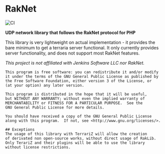 # RakNet
![CI](https://github.com/pmmp/RakLib/workflows/CI/badge.svg)

__UDP network library that follows the RakNet protocol for PHP__

This library is very lightweight on actual implementation - it provides the bare minimum to get a terraria server functional. It only currently provides server functionality, and does not support most RakNet features.


_This project is not affiliated with Jenkins Software LLC nor RakNet._

```
This program is free software: you can redistribute it and/or modify
it under the terms of the GNU General Public License as published by
the Free Software Foundation, either version 3 of the License, or
(at your option) any later version.

This program is distributed in the hope that it will be useful,
but WITHOUT ANY WARRANTY; without even the implied warranty of
MERCHANTABILITY or FITNESS FOR A PARTICULAR PURPOSE.  See the
GNU General Public License for more details.

You should have received a copy of the GNU General Public License
along with this program.  If not, see <http://www.gnu.org/licenses/>.

## Exceptions
The usage of this library with TerrariZ will allow the creation
of derivated non open-source works, without direct usage of RakLib.
Only TerariZ and their plugins will be able to use the library
without license restrictions.
```
